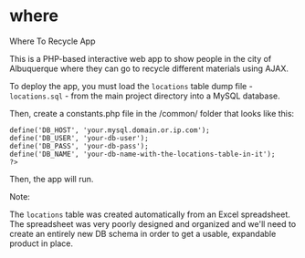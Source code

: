 where
=====

Where To Recycle App

This is a PHP-based interactive web app to show people in the city of Albuquerque where they can go to recycle different materials using AJAX.

To deploy the app, you must load the `locations` table dump file - `locations.sql` - from the main project directory into a MySQL database.

Then, create a constants.php file in the /common/ folder that looks like this:

```<?php
define('DB_HOST', 'your.mysql.domain.or.ip.com');
define('DB_USER', 'your-db-user');
define('DB_PASS', 'your-db-pass');
define('DB_NAME', 'your-db-name-with-the-locations-table-in-it');
?>
```

Then, the app will run.

Note:

The `locations` table was created automatically from an Excel spreadsheet.  The spreadsheet was very poorly designed and organized and we'll need to create an entirely new DB schema in order to get a usable, expandable product in place.
